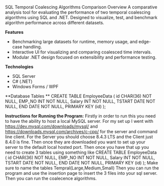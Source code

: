 SQL Temporal Coalescing Algorithms Comparison
Overview
A comparative analysis tool for evaluating the performance of two temporal coalescing algorithms using SQL and .NET. Designed to visualize, test, and benchmark algorithm performance across different datasets.

**Features**
- Benchmarking large datasets for runtime, memory usage, and edge-case handling.
- Interactive UI for visualizing and comparing coalesced time intervals.
- Modular .NET design focused on extensibility and performance testing.

**Technologies**
- SQL Server
- C# (.NET)
- Windows Forms / WPF

**Database Tables **
CREATE TABLE EmployeeData (
    id CHAR(36) NOT NULL,
    EMP_NO INT NOT NULL,
    Salary INT NOT NULL,
    TSTART DATE NOT NULL,
    END DATE NOT NULL,
    PRIMARY KEY (id)
);

**Instructions for Running the Program:**
Firstly in order to run this you need to have the ability to host a local MySQL server.
For my set up I went with https://dev.mysql.com/downloads/mysql/ and https://downloads.mysql.com/archives/c-cpp/
for the server and command line client.
For the Server you should choose 8.4.3 LTS and the Client just 8.4.0 is fine.
Then once they are downloaded you want to set up your server to the default local hosted port.
Then once you have that up you need to create 3 tables using something like 
CREATE TABLE EmployeeData (
    id CHAR(36) NOT NULL,
    EMP_NO INT NOT NULL,
    Salary INT NOT NULL,
    TSTART DATE NOT NULL,
    END DATE NOT NULL,
    PRIMARY KEY (id)
);
Make sure to name the tables Tempral(Large,Medium,Small)
Then you can run the program and use the insertion page to insert the 3 files into your sql server.
Then you can run the coalecence algorithms.
